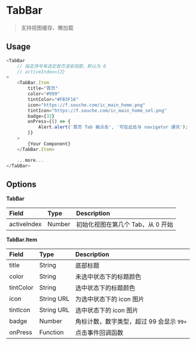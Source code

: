 # TabBar
> 支持视图缓存、懒加载

## Usage
```javascript
<TabBar
    // 指定序号来选定首页渲染视图，默认为 0
    // activeIndex={2}
>
    <TabBar.Item
        title="首页"
        color="#999"
        tintColor="#FB3F16"
        icon="https://f.souche.com/ic_main_home.png"
        tintIcon="https://f.souche.com/ic_main_home_sel.png"
        badge={32}
        onPress={() => {
            Alert.alert('首页 Tab 被点击', '可在此处与 navigator 通讯');
        }}
    >
        {Your Component}
    </TabBar.Item>

    ...more...
</TabBar>
```

## Options
**TabBar**

Field       | Type   | Description
:-----------|:-------|:---------------------------------
activeIndex | Number | 初始化视图在第几个 Tab，从 0 开始

**TabBar.Item**

Field     | Type       | Description
:---------|:-----------|:----------------------------------------
title     | String     | 底部标题
color     | String     | 未选中状态下的标题颜色
tintColor | String     | 选中状态下的标题颜色
icon      | String URL | 为选中状态下的 icon 图片
tintIcon  | String URL | 选中状态下的 icon 图片
badge     | Number     | 角标计数，数字类型，超过 99 会显示 `99+`
onPress   | Function   | 点击事件回调函数
